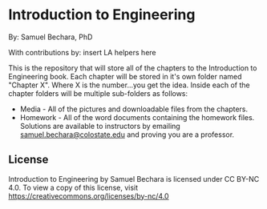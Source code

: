 # Introduction to Engineering

By: Samuel Bechara, PhD

With contributions by: insert LA helpers here

This is the repository that will store all of the chapters to the Introduction to Engineering book. Each chapter will be stored in it's own folder named "Chapter X". Where X is the number...you get the idea. Inside each of the chapter folders will be multiple sub-folders as follows:

* Media - All of the pictures and downloadable files from the chapters.
* Homework - All of the word documents containing the homework files. Solutions are available to instructors by emailing samuel.bechara@colostate.edu and proving you are a professor.

## License
Introduction to Engineering by Samuel Bechara is licensed under CC BY-NC 4.0. To view a copy of this license, visit https://creativecommons.org/licenses/by-nc/4.0


